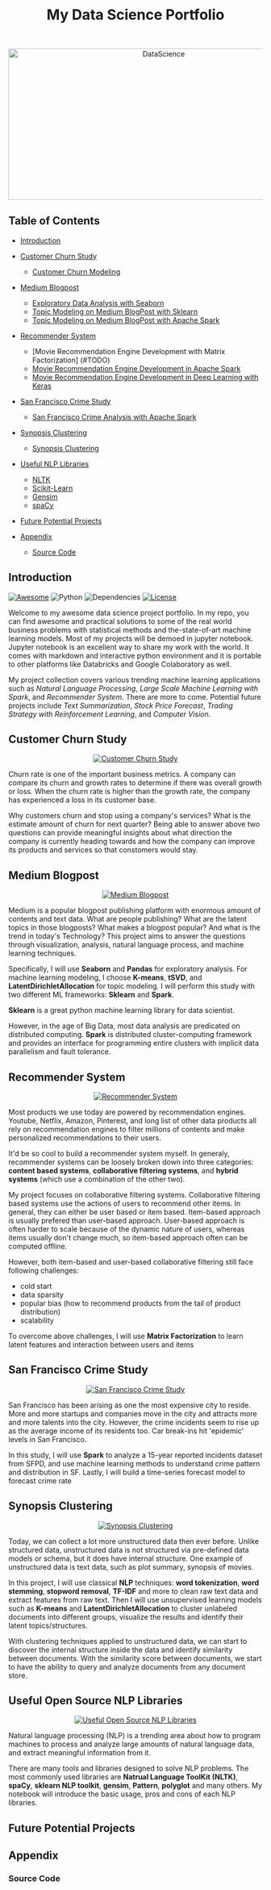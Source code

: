 <h1 align="center"> My Data Science Portfolio </h1> <br>
<p align="center">
  <a href="https://github.com/KevinLiao159/MyDataSciencePortfolio">
    <img alt="DataScience" title="DataScience" src="https://cdn-images-1.medium.com/max/1600/1*u16a0WbJeckSdi6kGD3gVA.jpeg" width="600" height="300">
  </a>
</p>

<!-- START doctoc generated TOC please keep comment here to allow auto update -->
<!-- DON'T EDIT THIS SECTION, INSTEAD RE-RUN doctoc TO UPDATE -->

## Table of Contents

- [Introduction](#introduction)

- [Customer Churn Study](https://github.com/KevinLiao159/MyDataSciencePortfolio/tree/master/churn_study)
  - [Customer Churn Modeling](https://github.com/KevinLiao159/MyDataSciencePortfolio/blob/master/churn_study/customer_churn_modeling.ipynb)

- [Medium Blogpost](https://github.com/KevinLiao159/MyDataSciencePortfolio/tree/master/medium_blogpost)
  - [Exploratory Data Analysis with Seaborn](https://github.com/KevinLiao159/MyDataSciencePortfolio/blob/master/medium_blogpost/medium_post_analysis_using_pandas.ipynb)
  - [Topic Modeling on Medium BlogPost with Sklearn](https://github.com/KevinLiao159/MyDataSciencePortfolio/blob/master/medium_blogpost/topic_modeling_using_sklearn.ipynb)
  - [Topic Modeling on Medium BlogPost with Apache Spark](https://github.com/KevinLiao159/MyDataSciencePortfolio/blob/master/medium_blogpost/topic_modeling_using_pyspark.ipynb)

- [Recommender System](https://github.com/KevinLiao159/MyDataSciencePortfolio/tree/master/recommender_system)
  - [Movie Recommendation Engine Development with Matrix Factorization]
  (#TODO)
  - [Movie Recommendation Engine Development in Apache Spark](https://github.com/KevinLiao159/MyDataSciencePortfolio/blob/master/recommender_system/movie_recommendation_using_ALS.ipynb)
  - [Movie Recommendation Engine Development in Deep Learning with Keras](https://github.com/KevinLiao159/MyDataSciencePortfolio/blob/master/recommender_system/movie_recommendation_using_NeuMF.ipynb)

- [San Francisco Crime Study](https://github.com/KevinLiao159/MyDataSciencePortfolio/tree/master/sf_crime_study)
  - [San Francisco Crime Analysis with Apache Spark](https://github.com/KevinLiao159/MyDataSciencePortfolio/blob/master/sf_crime_study/crimes_analysis_using_spark.ipynb)

- [Synopsis Clustering](https://github.com/KevinLiao159/MyDataSciencePortfolio/tree/master/synopsis_clustering)
  - [Synopsis Clustering](https://github.com/KevinLiao159/MyDataSciencePortfolio/blob/master/synopsis_clustering/synopsis_clustering.ipynb)

- [Useful NLP Libraries](https://github.com/KevinLiao159/MyDataSciencePortfolio/tree/master/useful_nlp)
  - [NLTK](https://github.com/KevinLiao159/MyDataSciencePortfolio/blob/master/useful_nlp/nltk.ipynb)
  - [Scikit-Learn](https://github.com/KevinLiao159/MyDataSciencePortfolio/blob/master/useful_nlp/sklearn.ipynb)
  - [Gensim](https://github.com/KevinLiao159/MyDataSciencePortfolio/blob/master/useful_nlp/gensim.ipynb)
  - [spaCy](https://github.com/KevinLiao159/MyDataSciencePortfolio/blob/master/useful_nlp/spacy.ipynb)

- [Future Potential Projects](#future-potential-projects)
- [Appendix](#appendix)
  - [Source Code](#source-code)


<!-- END doctoc generated TOC please keep comment here to allow auto update -->

## Introduction
[![Awesome](https://cdn.rawgit.com/sindresorhus/awesome/d7305f38d29fed78fa85652e3a63e154dd8e8829/media/badge.svg)](https://github.com/KevinLiao159/MyDataSciencePortfolio)
![Python](https://img.shields.io/badge/python-v3.6+-blue.svg)
![Dependencies](https://img.shields.io/badge/dependencies-up%20to%20date-brightgreen.svg)
[![License](https://img.shields.io/badge/license-MIT-blue.svg)](https://opensource.org/licenses/MIT)

Welcome to my awesome data science project portfolio. In my repo, you can find awesome and practical solutions to some of the real world business problems with statistical methods and the-state-of-art machine learning models. Most of my projects will be demoed in jupyter notebook. Jupyter notebook is an excellent way to share my work with the world. It comes with markdown and interactive python environment and it is portable to other platforms like Databricks and Google Colaboratory as well.

My project collection covers various trending machine learning applications such as *Natural Language Processing*, *Large Scale Machine Learning with Spark*, and *Recommender System*. There are more to come. Potential future projects include *Text Summarization*, *Stock Price Forecast*, *Trading Strategy with Reinforcement Learning*, and *Computer Vision*.

## Customer Churn Study
<p align="center">
  <a href="https://github.com/KevinLiao159/MyDataSciencePortfolio/tree/master/churn_study">
    <img alt="Customer Churn Study" title="Customer Churn Study" src="https://glideconsultingllc.com/wp-content/uploads/2017/02/customer-journey.png">
  </a>
</p>

Churn rate is one of the important business metrics. A company can compare its churn and growth rates to determine if there was overall growth or loss. When the churn rate is higher than the growth rate, the company has experienced a loss in its customer base.

Why customers churn and stop using a company's services? What is the estimate amount of churn for next quarter? Being able to answer above two questions can provide meaningful insights about what direction the company is currently heading towards and how the company can improve its products and services so that constomers would stay. 

## Medium Blogpost
<p align="center">
  <a href="https://github.com/KevinLiao159/MyDataSciencePortfolio/tree/master/medium_blogpost">
    <img alt="Medium Blogpost" title="Medium Blogpost" src="http://yosinski.com/mlss12/media/slides/MLSS-2012-Blei-Probabilistic-Topic-Models_020.png">
  </a>
</p>

Medium is a popular blogpost publishing platform with enormous amount of contents and text data. What are people publishing? What are the latent topics in those blogposts? What makes a blogpost popular? And what is the trend in today's Technology? This project aims to answer the questions through visualization, analysis, natural language process, and machine learning techniques.

Specifically, I will use **Seaborn** and **Pandas** for exploratory analysis. For machine learning modeling, I choose **K-means**, **tSVD**, and **LatentDirichletAllocation** for topic modeling. I will perform this study with two different ML frameworks: **Sklearn** and **Spark**.

**Sklearn** is a great python machine learning library for data scientist.

However, in the age of Big Data, most data analysis are predicated on distributed computing. **Spark** is distributed cluster-computing framework and provides an interface for programming entire clusters with implicit data parallelism and fault tolerance.


## Recommender System
<p align="center">
  <a href="https://github.com/KevinLiao159/MyDataSciencePortfolio/tree/master/recommender_system">
    <img alt="Recommender System" title="Recommender System" src="http://datameetsmedia.com/wp-content/uploads/2018/05/2ebah6c-1.png">
  </a>
</p>

Most products we use today are powered by recommendation engines. Youtube, Netflix, Amazon, Pinterest, and long list of other data products all rely on recommendation engines to filter millions of contents and make personalized recommendations to their users.

It'd be so cool to build a recommender system myself. In generaly, recommender systems can be loosely broken down into three categories: **content based systems**, **collaborative filtering systems**, and **hybrid systems** (which use a combination of the other two).

My project focuses on collaborative filtering systems. Collaborative filtering based systems use the actions of users to recommend other items. In general, they can either be user based or item based. Item-based approach is usually prefered than user-based approach. User-based approach is often harder to scale because of the dynamic nature of users, whereas items usually don't change much, so item-based approach often can be computed offline.

However, both item-based and user-based collaborative filtering still face following challenges:
* cold start
* data sparsity
* popular bias (how to recommend products from the tail of product distribution)
* scalability

To overcome above challenges, I will use **Matrix Factorization** to learn latent features and interaction between users and items 


## San Francisco Crime Study
<p align="center">
  <a href="https://github.com/KevinLiao159/MyDataSciencePortfolio/tree/master/sf_crime_study">
    <img alt="San Francisco Crime Study" title="San Francisco Crime Study" src="https://support.trulia.com/hc/article_attachments/360001824668/blobid0.png">
  </a>
</p>

San Francisco has been arising as one the most expensive city to reside. More and more startups and companies move in the city and attracts more and more talents into the city. However, the crime incidents seem to rise up as the average income of its residents too. Car break-ins hit 'epidemic' levels in San Francisco. 

In this study, I will use **Spark** to analyze a 15-year reported incidents dataset from SFPD, and use machine learning methods to understand crime pattern and distribution in SF. Lastly, I will build a time-series forecast model to forecast crime rate


## Synopsis Clustering
<p align="center">
  <a href="https://github.com/KevinLiao159/MyDataSciencePortfolio/tree/master/synopsis_clustering">
    <img alt="Synopsis Clustering" title="Synopsis Clustering" src="https://juliasilge.com/blog/2018/2018-01-25-sherlock-holmes-stm_files/figure-html/unnamed-chunk-6-1.png">
  </a>
</p>

Today, we can collect a lot more unstructured data then ever before. Unlike structured data, unstructured data is not structured via pre-defined data models or schema, but it does have internal structure. One example of unstructured data is text data, such as plot summary, synopsis of movies.  

In this project, I will use classical **NLP** techniques: **word tokenization**, **word stemming**, **stopword removal**, **TF-IDF** and more to clean raw text data and extract features from raw text. Then I will use unsupervised learning models such as **K-means** and **LatentDirichletAllocation** to cluster unlabeled documents into different groups, visualize the results and identify their latent topics/structures. 

With clustering techniques applied to unstructured data, we can start to discover the internal structure inside the data and identify similarity between documents. With the similarity score between documents, we start to have the ability to query and analyze documents from any document store.


## Useful Open Source NLP Libraries
<p align="center">
  <a href="https://github.com/KevinLiao159/MyDataSciencePortfolio/tree/master/useful_nlp">
    <img alt="Useful Open Source NLP Libraries" title="Useful Open Source NLP Libraries" src="https://i.pinimg.com/originals/ef/c1/0f/efc10ffb5cee7a5c8d76b3a229ae5a86.png">
  </a>
</p>

Natural language processing (NLP) is a trending area about how to program machines to process and analyze large amounts of natural language data, and extract meaningful information from it.

There are many tools and libraries designed to solve NLP problems. The most commonly used libraries are **Natrual Language ToolKit (NLTK)**, **spaCy**, **sklearn NLP toolkit**, **gensim**, **Pattern**, **polyglot** and many others. My notebook will introduce the basic usage, pros and cons of each NLP libraries. 


## Future Potential Projects

## Appendix
### Source Code

